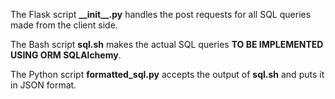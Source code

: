 The Flask script **\_\_init\_\_.py** handles the post requests for all SQL queries made from the client side.

The Bash script **sql.sh** makes the actual SQL queries **TO BE IMPLEMENTED USING ORM SQLAlchemy**.

The Python script **formatted_sql.py** accepts the output of **sql.sh** and puts it in JSON format.
